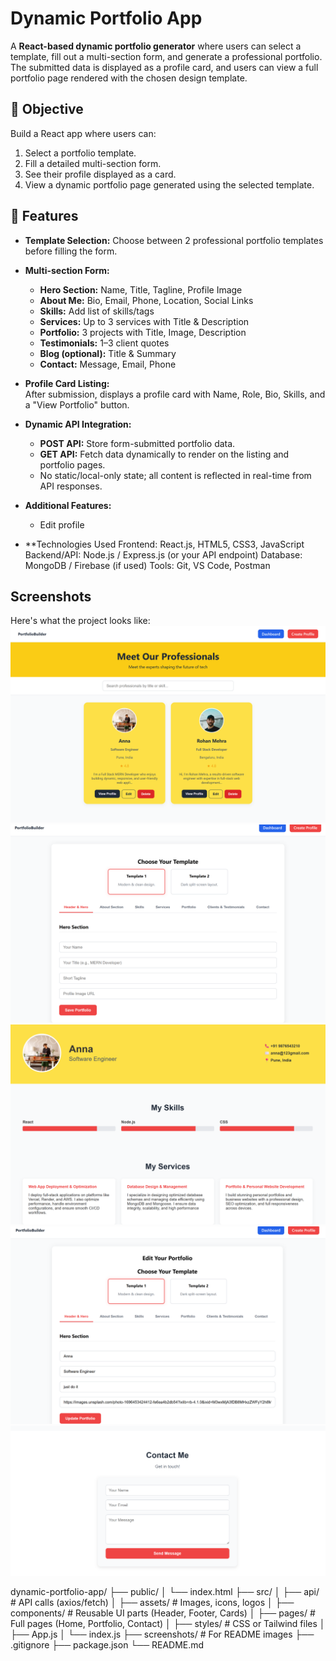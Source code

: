 
# Dynamic Portfolio App

A **React-based dynamic portfolio generator** where users can select a template, fill out a multi-section form, and generate a professional portfolio. The submitted data is displayed as a profile card, and users can view a full portfolio page rendered with the chosen design template.

## 🔹 Objective
Build a React app where users can:
1. Select a portfolio template.
2. Fill a detailed multi-section form.
3. See their profile displayed as a card.
4. View a dynamic portfolio page generated using the selected template.

## 🔹 Features
- **Template Selection:** Choose between 2 professional portfolio templates before filling the form.
- **Multi-section Form:**  
  - **Hero Section:** Name, Title, Tagline, Profile Image  
  - **About Me:** Bio, Email, Phone, Location, Social Links  
  - **Skills:** Add list of skills/tags  
  - **Services:** Up to 3 services with Title & Description  
  - **Portfolio:** 3 projects with Title, Image, Description  
  - **Testimonials:** 1–3 client quotes  
  - **Blog (optional):** Title & Summary  
  - **Contact:** Message, Email, Phone
- **Profile Card Listing:**  
  After submission, displays a profile card with Name, Role, Bio, Skills, and a "View Portfolio" button.

- **Dynamic API Integration:**  
  - **POST API:** Store form-submitted portfolio data.  
  - **GET API:** Fetch data dynamically to render on the listing and portfolio pages.  
  - No static/local-only state; all content is reflected in real-time from API responses.

- **Additional Features:**  
  - Edit profile  
  
- **Technologies Used
Frontend: React.js, HTML5, CSS3, JavaScript
Backend/API: Node.js / Express.js (or your API endpoint)
Database: MongoDB / Firebase (if used)
Tools: Git, VS Code, Postman


## Screenshots
Here's what the project looks like:
![Home-Page](screenshots/home-page.png)
![Create Profile](screenshots/create-profile.png)
![View-profile](screenshots/view-profile.png)
![Edit-profile](screenshots/Edit-profile.png)
![Conatct-me](screenshots/Contact-me.png)


dynamic-portfolio-app/
├── public/
│   └── index.html
├── src/
│   ├── api/          # API calls (axios/fetch)
│   ├── assets/       # Images, icons, logos
│   ├── components/   # Reusable UI parts (Header, Footer, Cards)
│   ├── pages/        # Full pages (Home, Portfolio, Contact)
│   ├── styles/       # CSS or Tailwind files
│   ├── App.js
│   └── index.js
├── screenshots/      # For README images
├── .gitignore
├── package.json
└── README.md





































